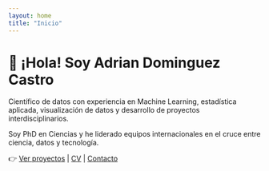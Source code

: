 ```yaml
---
layout: home
title: "Inicio"
---
```


# 👋 ¡Hola! Soy Adrian Dominguez Castro

Científico de datos con experiencia en Machine Learning, estadística aplicada, visualización de datos y desarrollo de proyectos interdisciplinarios.

Soy PhD en Ciencias y he liderado equipos internacionales en el cruce entre ciencia, datos y tecnología.

👉 [Ver proyectos](projects.md) | [CV](cv.md) | [Contacto](contact.md)
